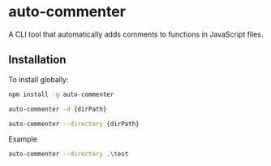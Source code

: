 # auto-commenter

A CLI tool that automatically adds comments to functions in JavaScript files.

## Installation

To install globally:

```bash
npm install -g auto-commenter
```

``` bash
auto-commenter -d {dirPath}

auto-commenter --directory {dirPath}
```

Example 

``` bash 
auto-commenter --directory .\test
```